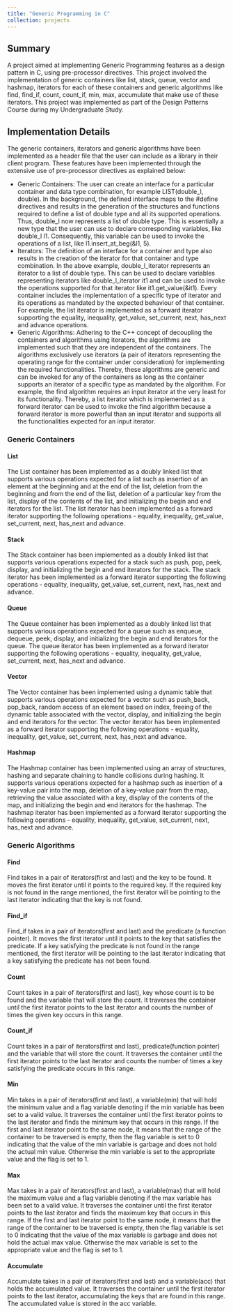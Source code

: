 ```yaml
---
title: "Generic Programming in C"
collection: projects
---
```


## Summary

A project aimed at implementing Generic Programming features as a design pattern in C, using pre-processor directives. This project involved the implementation of generic containers like list, stack, queue, vector and hashmap, iterators for each of these containers and generic algorithms like find, find_if, count, count_if, min, max, accumulate that make use of these iterators. This project was implemented as part of the Design Patterns Course during my Undergraduate Study.

## Implementation Details

The generic containers, iterators and generic algorithms have been implemented as a header file that the user can include as a library in their client program. These features have been implemented through the extensive use of pre-processor directives as explained below:
 * Generic Containers: The user can create an interface for a particular container and data type combination, for example LIST(double_l, double). In the background, the defined interface maps to the #define directives and results in the generation of the structures and functions required to define a list of double type and all its supported operations. Thus, double_l now represents a list of double type. This is essentially a new type that the user can use to declare  corresponding variables, like double_l l1. Consequently, this variable can be used to invoke the operations of a list, like l1.insert_at_beg(&l1, 5).
 * Iterators: The definition of an interface for a container and type also results in the creation of the iterator for that container and type combination. In the above example, double_l_iterator represents an iterator to a list of double type. This can be used to declare variables representing iterators like double_l_iterator it1 and can be used to invoke the operations supported for that iterator like it1.get_value(&it1). Every container includes the implementation of a specific type of iterator and its operations as mandated by the expected behaviour of that container. For example, the list iterator is implemented as a forward iterator supporting the equality, inequality, get_value, set_current, next, has_next and advance operations. 
 * Generic Algorithms: Adhering to the C++ concept of decoupling the containers and algorithms using iterators, the algorithms are implemented such that they are independent of the containers. The algorithms exclusively use iterators (a pair of iterators representing the operating range for the container under consideration) for implementing the required functionalities. Thereby, these algorithms are generic and can be invoked for any of the containers as long as the container supports an iterator of a specific type as mandated by the algorithm. For example, the find algorithm requires an input iterator at the very least for its functionality. Thereby, a list iterator which is implemented as a forward iterator can be used to invoke the find algorithm because a forward iterator is more powerful than an input iterator and supports all the functionalities expected for an input iterator.

### Generic Containers

#### List

The List container has been implemented as a doubly linked list that supports various operations expected for a list such as insertion of an element at the beginning and at the end of the list, deletion from the beginning and from the end of the list, deletion of a particular key from the list, display of the contents of the list, and initializing the begin and end iterators for the list. The list iterator has been implemented as a forward iterator supporting the following operations - equality, inequality, get_value, set_current, next, has_next and advance.

#### Stack

The Stack container has been implemented as a doubly linked list that supports various operations expected for a stack such as push, pop, peek, display, and initializing the begin and end iterators for the stack. The stack iterator has been implemented as a forward iterator supporting the following operations - equality, inequality, get_value, set_current, next, has_next and advance.

#### Queue

The Queue container has been implemented as a doubly linked list that supports various operations expected for a queue such as enqueue, dequeue, peek, display, and initializing the begin and end iterators for the queue. The queue iterator has been implemented as a forward iterator supporting the following operations - equality, inequality, get_value, set_current, next, has_next and advance.

#### Vector

The Vector container has been implemented using a dynamic table that supports various operations expected for a vector such as push_back, pop_back, random access of an element based on index, freeing of the dynamic table associated with the vector, display, and initializing the begin and end iterators for the vector. The vector iterator has been implemented as a forward iterator supporting the following operations - equality, inequality, get_value, set_current, next, has_next and advance.

#### Hashmap

The Hashmap container has been implemented using an array of structures, hashing and separate chaining to handle collisions during hashing. It supports various operations expected for a hashmap such as insertion of a key-value pair into the map, deletion of a key-value pair from the map, retrieving the value associated with a key, display of the contents of the map, and initializing the begin and end iterators for the hashmap. The hashmap iterator has been implemented as a forward iterator supporting the following operations - equality, inequality, get_value, set_current, next, has_next and advance.

### Generic Algorithms

#### Find

Find takes in a pair of iterators(first and last) and the key to be found. It moves the first iterator until it points to the required key. If the required key is not found in the range mentioned, the first iterator will be pointing to the last iterator indicating that the key is not found.

#### Find_if

Find_if takes in a pair of iterators(first and last) and the predicate (a function pointer). It moves the first iterator until it points to the key that satisfies the predicate. If a key satisfying the predicate is not found in the range mentioned, the first iterator will be pointing to the last iterator indicating that a key satisfying the predicate has not been found.

#### Count

Count takes in a pair of iterators(first and last), key whose count is to be found and the variable that will store the count. It traverses the container until the first iterator points to the last iterator and counts the number of times the given key occurs in this range.

#### Count_if

Count takes in a pair of iterators(first and last), predicate(function pointer) and the variable that will store the count. It traverses the container
until the first iterator points to the last iterator and counts the number of times a key satisfying the predicate occurs in this range.

#### Min

Min takes in a pair of iterators(first and last), a variable(min) that will hold the minimum value and a flag variable denoting if the min variable has been set to a valid value. It traverses the container until the first iterator points to the last iterator and finds the minimum key that occurs in this range. If the first and last iterator point to the same node, it means that the range of the container to be traversed is empty, then the flag variable is set to 0 indicating that the value of the min variable is garbage and does not hold the actual min value. Otherwise the min variable is set to the appropriate value and the flag is set to 1.

#### Max

Max takes in a pair of iterators(first and last), a variable(max) that will hold the maximum value and a flag variable denoting if the max variable has been set to a valid value. It traverses the container until the first iterator points to the last iterator and finds the maximum key that occurs in this range. If the first and last iterator point to the same node, it means that the range of the container to be traversed is empty, then the flag variable is set to 0 indicating that the value of the max variable is garbage and does not hold the actual max value. Otherwise the max variable is set to the appropriate value and the flag is set to 1.

#### Accumulate

Accumulate takes in a pair of iterators(first and last) and a variable(acc) that holds the accumulated value. It traverses the container until the first iterator points to the last iterator, accumulating the keys that are found in this range. The accumulated value is stored in the acc variable.